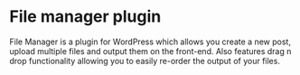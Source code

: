 # File manager plugin
File Manager is a plugin for WordPress which allows you create a new post, upload multiple files and output them on the front-end. Also features drag n drop functionality allowing you to easily re-order the output of your files.
